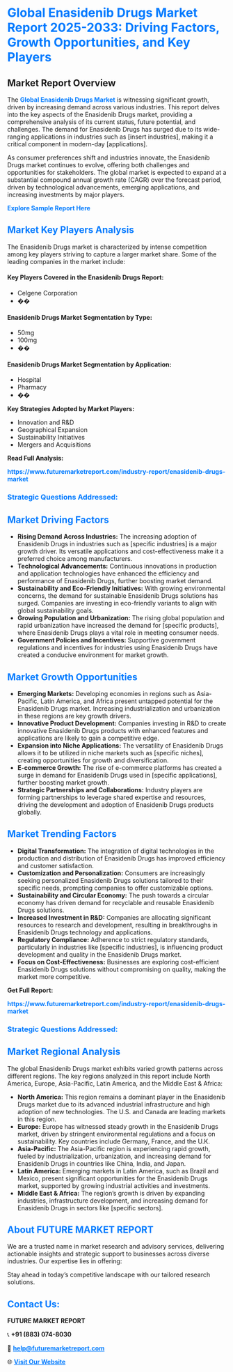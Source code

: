 <h1 style="color: #007BFF;">Global Enasidenib Drugs Market Report 2025-2033: Driving Factors, Growth Opportunities, and Key Players</h1>

<section id="overview">
<h2>Market Report Overview</h2>
<p>The <a href="https://www.futuremarketreport.com/industry-report/enasidenib-drugs-market" style="color: #007BFF; text-decoration: none;"><strong>Global Enasidenib Drugs Market</strong></a> is witnessing significant growth, driven by increasing demand across various industries. This report delves into the key aspects of the Enasidenib Drugs market, providing a comprehensive analysis of its current status, future potential, and challenges. The demand for Enasidenib Drugs has surged due to its wide-ranging applications in industries such as [insert industries], making it a critical component in modern-day [applications].</p>
<p>As consumer preferences shift and industries innovate, the Enasidenib Drugs market continues to evolve, offering both challenges and opportunities for stakeholders. The global market is expected to expand at a substantial compound annual growth rate (CAGR) over the forecast period, driven by technological advancements, emerging applications, and increasing investments by major players.</p>
</section>

<section id="overview">
<p><a href="https://www.futuremarketreport.com/request-sample/reportId=113919" style="color: #007BFF; text-decoration: none;"><strong>Explore Sample Report Here</strong></a></p>
</section>

<section id="key-players">
<h2 style="color: #007BFF;">Market Key Players Analysis</h2>
<p>The Enasidenib Drugs market is characterized by intense competition among key players striving to capture a larger market share. Some of the leading companies in the market include:</p>
<h4>Key Players Covered in the Enasidenib Drugs Report:</h4>
<ul><li>Celgene Corporation</li><li>��</li></ul>
<h4>Enasidenib Drugs Market Segmentation by Type:</h4>
<ul><li>50mg</li><li>100mg</li><li>��</li></ul>

<h4>Enasidenib Drugs Market Segmentation by Application:</h4>
<ul><li>Hospital</li><li>Pharmacy</li><li>��</li></ul>
<p><strong>Key Strategies Adopted by Market Players:</strong></p>
<ul>
<li>Innovation and R&D</li>
<li>Geographical Expansion</li>
<li>Sustainability Initiatives</li>
<li>Mergers and Acquisitions</li>
</ul>
</section>

<section>
<p><strong>Read Full Analysis: </strong></p><a href="https://www.futuremarketreport.com/industry-report/enasidenib-drugs-market" style="color: #007BFF; text-decoration: none;"><strong>https://www.futuremarketreport.com/industry-report/enasidenib-drugs-market</strong></a>
<h3 style="color: #007BFF;">Strategic Questions Addressed:</h3>
</section>

<section id="driving-factors">
<h2 style="color: #007BFF;">Market Driving Factors</h2>
<ul>
<li><strong>Rising Demand Across Industries:</strong> The increasing adoption of Enasidenib Drugs in industries such as [specific industries] is a major growth driver. Its versatile applications and cost-effectiveness make it a preferred choice among manufacturers.</li>
<li><strong>Technological Advancements:</strong> Continuous innovations in production and application technologies have enhanced the efficiency and performance of Enasidenib Drugs, further boosting market demand.</li>
<li><strong>Sustainability and Eco-Friendly Initiatives:</strong> With growing environmental concerns, the demand for sustainable Enasidenib Drugs solutions has surged. Companies are investing in eco-friendly variants to align with global sustainability goals.</li>
<li><strong>Growing Population and Urbanization:</strong> The rising global population and rapid urbanization have increased the demand for [specific products], where Enasidenib Drugs plays a vital role in meeting consumer needs.</li>
<li><strong>Government Policies and Incentives:</strong> Supportive government regulations and incentives for industries using Enasidenib Drugs have created a conducive environment for market growth.</li>
</ul>
</section>

<section id="growth-opportunities">
<h2 style="color: #007BFF;">Market Growth Opportunities</h2>
<ul>
<li><strong>Emerging Markets:</strong> Developing economies in regions such as Asia-Pacific, Latin America, and Africa present untapped potential for the Enasidenib Drugs market. Increasing industrialization and urbanization in these regions are key growth drivers.</li>
<li><strong>Innovative Product Development:</strong> Companies investing in R&D to create innovative Enasidenib Drugs products with enhanced features and applications are likely to gain a competitive edge.</li>
<li><strong>Expansion into Niche Applications:</strong> The versatility of Enasidenib Drugs allows it to be utilized in niche markets such as [specific niches], creating opportunities for growth and diversification.</li>
<li><strong>E-commerce Growth:</strong> The rise of e-commerce platforms has created a surge in demand for Enasidenib Drugs used in [specific applications], further boosting market growth.</li>
<li><strong>Strategic Partnerships and Collaborations:</strong> Industry players are forming partnerships to leverage shared expertise and resources, driving the development and adoption of Enasidenib Drugs products globally.</li>
</ul>
</section>

<section id="trending-factors">
<h2 style="color: #007BFF;">Market Trending Factors</h2>
<ul>
<li><strong>Digital Transformation:</strong> The integration of digital technologies in the production and distribution of Enasidenib Drugs has improved efficiency and customer satisfaction.</li>
<li><strong>Customization and Personalization:</strong> Consumers are increasingly seeking personalized Enasidenib Drugs solutions tailored to their specific needs, prompting companies to offer customizable options.</li>
<li><strong>Sustainability and Circular Economy:</strong> The push towards a circular economy has driven demand for recyclable and reusable Enasidenib Drugs solutions.</li>
<li><strong>Increased Investment in R&D:</strong> Companies are allocating significant resources to research and development, resulting in breakthroughs in Enasidenib Drugs technology and applications.</li>
<li><strong>Regulatory Compliance:</strong> Adherence to strict regulatory standards, particularly in industries like [specific industries], is influencing product development and quality in the Enasidenib Drugs market.</li>
<li><strong>Focus on Cost-Effectiveness:</strong> Businesses are exploring cost-efficient Enasidenib Drugs solutions without compromising on quality, making the market more competitive.</li>
</ul>
</section>

<section>
<p><strong>Get Full Report: </strong></p><a href="https://www.futuremarketreport.com/industry-report/enasidenib-drugs-market" style="color: #007BFF; text-decoration: none;"><strong>https://www.futuremarketreport.com/industry-report/enasidenib-drugs-market</strong></a>
<h3 style="color: #007BFF;">Strategic Questions Addressed:</h3>
</section>


<section id="regional-analysis">
<h2 style="color: #007BFF;">Market Regional Analysis</h2>
<p>The global Enasidenib Drugs market exhibits varied growth patterns across different regions. The key regions analyzed in this report include North America, Europe, Asia-Pacific, Latin America, and the Middle East & Africa:</p>
<ul>
<li><strong>North America:</strong> This region remains a dominant player in the Enasidenib Drugs market due to its advanced industrial infrastructure and high adoption of new technologies. The U.S. and Canada are leading markets in this region.</li>
<li><strong>Europe:</strong> Europe has witnessed steady growth in the Enasidenib Drugs market, driven by stringent environmental regulations and a focus on sustainability. Key countries include Germany, France, and the U.K.</li>
<li><strong>Asia-Pacific:</strong> The Asia-Pacific region is experiencing rapid growth, fueled by industrialization, urbanization, and increasing demand for Enasidenib Drugs in countries like China, India, and Japan.</li>
<li><strong>Latin America:</strong> Emerging markets in Latin America, such as Brazil and Mexico, present significant opportunities for the Enasidenib Drugs market, supported by growing industrial activities and investments.</li>
<li><strong>Middle East & Africa:</strong> The region’s growth is driven by expanding industries, infrastructure development, and increasing demand for Enasidenib Drugs in sectors like [specific sectors].</li>
</ul>
</section>

<footer>
<h2 style="color: #007BFF;">About FUTURE MARKET REPORT</h2>
<p>We are a trusted name in market research and advisory services, delivering actionable insights and strategic support to businesses across diverse industries. Our expertise lies in offering:</p>

<p>Stay ahead in today’s competitive landscape with our tailored research solutions.</p>

<h2 style="color: #007BFF;">Contact Us:</h2>
<p><strong>FUTURE MARKET REPORT</strong></p>
<p>📞 <strong>+91 (883) 074-8030</strong></p>
<p>📧 <strong><a href="mailto:help@futuremarketreport.com" style="color: #007BFF;">help@futuremarketreport.com</a></strong></p>
<p>🌐 <strong><a href="https://www.futuremarketreport.com/" style="color: #007BFF;">Visit Our Website</a></strong></p>
</footer>